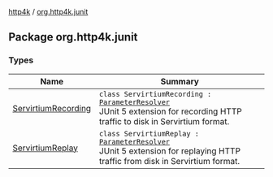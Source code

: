 [http4k](../index.md) / [org.http4k.junit](./index.md)

## Package org.http4k.junit

### Types

| Name | Summary |
|---|---|
| [ServirtiumRecording](-servirtium-recording/index.md) | `class ServirtiumRecording : `[`ParameterResolver`](https://junit.org/junit5/docs/5.6.0/api/org/junit/jupiter/api/extension/ParameterResolver.html)<br>JUnit 5 extension for recording HTTP traffic to disk in Servirtium format. |
| [ServirtiumReplay](-servirtium-replay/index.md) | `class ServirtiumReplay : `[`ParameterResolver`](https://junit.org/junit5/docs/5.6.0/api/org/junit/jupiter/api/extension/ParameterResolver.html)<br>JUnit 5 extension for replaying HTTP traffic from disk in Servirtium format. |
